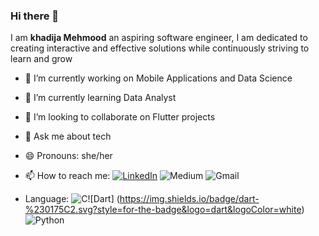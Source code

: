 ### Hi there 👋


I am **khadija Mehmood** an aspiring software engineer, I am dedicated to creating interactive and effective solutions while continuously striving to learn and grow


- 🔭 I’m currently working on Mobile Applications and Data Science
- 🌱 I’m currently learning Data Analyst 
- 👯 I’m looking to collaborate on Flutter projects
- 💬 Ask me about tech
- 😄 Pronouns: she/her 
- 📫 How to reach me:
  [![LinkedIn](https://img.shields.io/badge/Khadija-%230077B5.svg?style=for-the-badge&logo=linkedin&logoColor=white&link=https://www.linkedin.com/in/iamkhadija/)](https://www.linkedin.com/in/iamkhadija/)
   ![Medium](https://img.shields.io/badge/Medium-12100E?style=for-the-badge&logo=medium&logoColor=white&link=https://medium.com/@khadijamehmood)
![Gmail](https://img.shields.io/badge/Gmail-D14836?style=for-the-badge&logo=gmail&logoColor=white&link=khadijamehmood477@gmail.com)

- Language:
![C](https://img.shields.io/badge/c-%2300599C.svg?style=for-the-badge&logo=c&logoColor=white)![Dart] 
(https://img.shields.io/badge/dart-%230175C2.svg?style=for-the-badge&logo=dart&logoColor=white) 
![Python](https://img.shields.io/badge/python-3670A0?style=for-the-badge&logo=python&logoColor=ffdd54)




